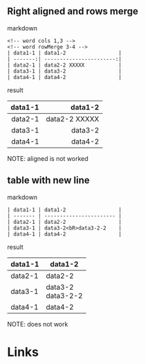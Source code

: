 <!-- word export demo-table-rowmerge.md-->
## Right aligned and rows merge

markdown

```
<!-- word cols 1,3 -->
<!-- word rowMerge 3-4 -->
| data1-1 | data1-2                 |
| -------:| -----------------------:|
| data2-1 | data2-2 XXXXX           |
| data3-1 | data3-2                 |
| data4-1 | data4-2                 |
```

result

<!-- word cols 1,3 -->
<!-- word rowMerge 3-4 -->
| data1-1 | data1-2                 |
| -------:| -----------------------:|
| data2-1 | data2-2 XXXXX           |
| data3-1 | data3-2                 |
| data4-1 | data4-2                 |

NOTE: aligned is not worked


## table with new line

markdown

```
| data1-1 | data1-2                 |
| ------- | ----------------------- |
| data2-1 | data2-2                 |
| data3-1 | data3-2<bR>data3-2-2    |
| data4-1 | data4-2                 |
```
result

| data1-1 | data1-2                 |
| ------- | ----------------------- |
| data2-1 | data2-2                 |
| data3-1 | data3-2<BR>data3-2-2    |
| data4-1 | data4-2                 |

NOTE: does not work



# Links


